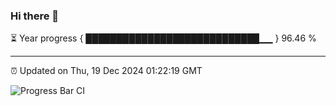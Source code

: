 ### Hi there 👋

⏳ Year progress { ████████████████████████████▁▁ } 96.46 %

---

⏰ Updated on Thu, 19 Dec 2024 01:22:19 GMT

![Progress Bar CI](https://github.com/liununu/liununu/workflows/Progress%20Bar%20CI/badge.svg)
